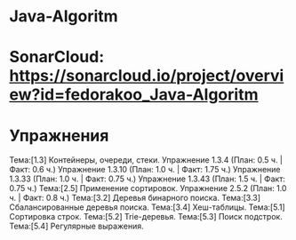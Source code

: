 # Java-Algoritm
# SonarCloud: https://sonarcloud.io/project/overview?id=fedorakoo_Java-Algoritm
# Упражнения
Тема:[1.3] Контейнеры, очереди, стеки.
    Упражнение 1.3.4  (План: 0.5 ч. | Факт: 0.6 ч.)
    Упражнение 1.3.10 (План: 1.0 ч. | Факт: 1.75 ч.)
    Упражнение 1.3.33 (План: 1.0 ч. | Факт: 0.75 ч.)
    Упражнение 1.3.43 (План: 1.5 ч. | Факт: 0.75 ч.)
Тема:[2.5] Применение сортировок.
    Упражнение 2.5.2  (План: 1.0 ч. | Факт: 0.8 ч.)
Тема:[3.2] Деревья бинарного поиска.
Тема:[3.3] Сбалансированные деревья поиска.
Тема:[3.4] Хеш-таблицы.
Тема:[5.1] Сортировка строк.
Тема:[5.2] Trie-деревья.
Тема:[5.3] Поиск подстрок.
Тема:[5.4] Регулярные выражения.

